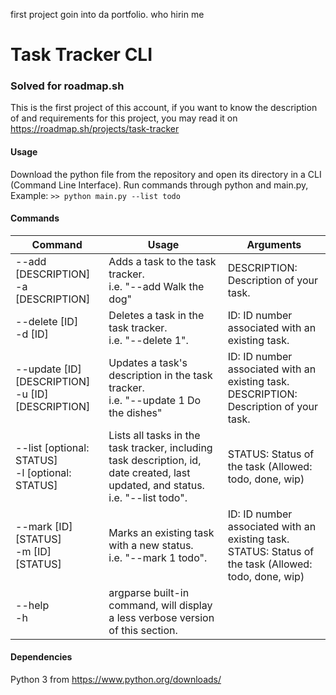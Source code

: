 first project goin into da portfolio. who hirin me

# Task Tracker CLI 
### Solved for roadmap.sh

This is the first project of this account, if you want to know the description of and requirements for this project, you may read it on https://roadmap.sh/projects/task-tracker

#### Usage

Download the python file from the repository and open its directory in a CLI (Command Line Interface).
Run commands through python and main.py, Example: `>> python main.py --list todo`

#### Commands

| Command                                              | Usage                                                                               | Arguments                                                                                                |
| ---------------------------------------------------- | ----------------------------------------------------------------------------------- | -------------------------------------------------------------------------------------------------------- |
| --add [DESCRIPTION]<br>-a [DESCRIPTION]              | Adds a task to the task tracker.<br>i.e. "--add Walk the dog"                        | DESCRIPTION: Description of your task.                                                                   |
| --delete [ID]<br>-d [ID]                             | Deletes a task in the task tracker.<br>i.e. "--delete 1".                            | ID: ID number associated with an existing task.                                                          |
| --update [ID] [DESCRIPTION]<br>-u [ID] [DESCRIPTION] | Updates a task's description in the task tracker.<br>i.e. "--update 1 Do the dishes" | ID: ID number associated with an existing task.<br>DESCRIPTION: Description of your task.                |
| --list [optional: STATUS]<br>-l [optional: STATUS]   | Lists all tasks in the task tracker, including task description, id, date created, last updated, and status.<br>i.e. "--list todo". | STATUS: Status of the task (Allowed: todo, done, wip) |
| --mark [ID] [STATUS]<br>-m [ID] [STATUS]             | Marks an existing task with a new status.<br>i.e. "--mark 1 todo".                   | ID: ID number associated with an existing task.<br>STATUS: Status of the task (Allowed: todo, done, wip) |
| --help<br>-h                                         | argparse built-in command, will display a less verbose version of this section.     |                                                                                                          |


#### Dependencies

Python 3 from https://www.python.org/downloads/
